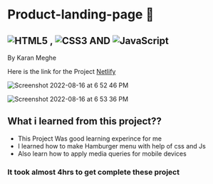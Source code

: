 # Product-landing-page 📱
## ![HTML5](https://img.shields.io/badge/html5-%23E34F26.svg?style=for-the-badge&logo=html5&logoColor=white) , ![CSS3](https://img.shields.io/badge/css3-%231572B6.svg?style=for-the-badge&logo=css3&logoColor=white) AND ![JavaScript](https://img.shields.io/badge/javascript-%23323330.svg?style=for-the-badge&logo=javascript&logoColor=%23F7DF1E)

By Karan Meghe 

Here is the link for the Project [Netlify](https://productlandingpagedot.netlify.app/)


![Screenshot 2022-08-16 at 6 52 46 PM](https://user-images.githubusercontent.com/78386171/184890314-690d8cd0-7efa-4556-b298-074b6ba872ca.png)

![Screenshot 2022-08-16 at 6 53 36 PM](https://user-images.githubusercontent.com/78386171/184890465-71cf756f-e01a-4ae7-a9ee-4dc05a68b332.png)

## What i learned from this project??
- This Project Was good learning experince for me
- I learned how to make Hamburger menu with help of css and Js
- Also learn how to apply media queries for mobile devices 

### It took almost 4hrs to get complete these project 
